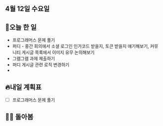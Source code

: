 ## 4월 12일 수요일

## 📝오늘 한 일

- 프로그래머스 문제 풀기
- 퍼디 - 중간 회의에서 소셜 로그인 인가코드 받을지, 토큰 받을지 얘기해보기, 커뮤니티 게시글 목록에서 이미지 유무 논의해보기
- 그램그램 과제 제출하기
- 퍼디 게시글 관련 로직 변경하기
- 

## 🔥내일 계획표

- [ ] 프로그래머스 문제 풀기

## 💁‍♂️ 돌아봄
